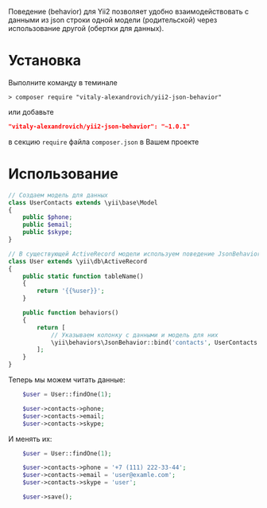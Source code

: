 Поведение (behavior) для Yii2 позволяет удобно взаимодействовать с данными из json строки одной модели (родительской) через использование другой (обертки для данных).

# Установка
Выполните команду в теминале
```shell
> composer require "vitaly-alexandrovich/yii2-json-behavior"
```
или добавьте
```json
"vitaly-alexandrovich/yii2-json-behavior": "~1.0.1"
```
в секцию `require` файла `composer.json` в Вашем проекте

# Использование
```php
// Создаем модель для данных
class UserContacts extends \yii\base\Model
{
    public $phone;
    public $email;
    public $skype;
}

// В существующей ActiveRecord модели используем поведение JsonBehavior
class User extends \yii\db\ActiveRecord
{
    public static function tableName()
    {
        return '{{%user}}';
    }

    public function behaviors()
    {
        return [
            // Указываем колонку с данными и модель для них
            \yii\behaviors\JsonBehavior::bind('contacts', UserContacts::class),
        ];
    }
}
```

Теперь мы можем читать данные:
```php
    $user = User::findOne(1);

    $user->contacts->phone;
    $user->contacts->email;
    $user->contacts->skype;
```

И менять их:
```php
    $user = User::findOne(1);

    $user->contacts->phone = '+7 (111) 222-33-44';
    $user->contacts->email = 'user@examle.com';
    $user->contacts->skype = 'user';

    $user->save();
```